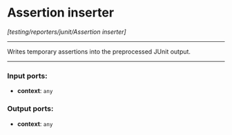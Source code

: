 # Assertion inserter

_[testing/reporters/junit/Assertion inserter]_

---

Writes temporary assertions into the preprocessed JUnit output.  

---

### Input ports:

* __context__: ` any `

### Output ports:

* __context__: ` any `

